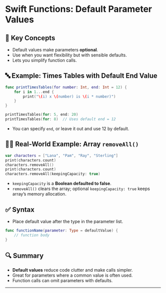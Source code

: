 # Swift Functions: Default Parameter Values

## 🧠 Key Concepts

* Default values make parameters **optional**.
* Use when you want flexibility but with sensible defaults.
* Lets you simplify function calls.

## 🔤 Example: Times Tables with Default End Value

```swift
func printTimesTables(for number: Int, end: Int = 12) {
    for i in 1...end {
        print("\(i) x \(number) is \(i * number)")
    }
}

printTimesTables(for: 5, end: 20)
printTimesTables(for: 8)  // Uses default end = 12
```

* You can specify `end`, or leave it out and use 12 by default.

## 🏃‍♂️ Real-World Example: Array `removeAll()`

```swift
var characters = ["Lana", "Pam", "Ray", "Sterling"]
print(characters.count)
characters.removeAll()
print(characters.count)
characters.removeAll(keepingCapacity: true)
```

* `keepingCapacity` is a **Boolean defaulted to false**.
* `removeAll()` clears the array; optional `keepingCapacity: true` keeps array’s memory allocation.

## ✅ Syntax

* Place default value after the type in the parameter list.

```swift
func functionName(parameter: Type = defaultValue) {
    // function body
}
```

## 🔍 Summary

* **Default values** reduce code clutter and make calls simpler.
* Great for parameters where a common value is often used.
* Function calls can omit parameters with defaults.

---

